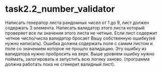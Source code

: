 # task2.2_number_validator

Написать генератор листа рандомных чисел от 1 до 9, лист должен содержать 3 элемента.
Написать валидатор этого листа который проверяет все ли значения этого листа не четные.
Если лист содержит четное число/числа валидатор бросает Вашу собственную ошибку(её нужно написать). 
Ошибка должна содержать поле с самим листом и поле со значением которое не прошло валидацию.
Эту ошибку из валидатора нужно пробросить на верх.
Выше уровнем ошибку нужно поймать, залогировать и запустить всю логику заново. 
(программа должна работать пока не сгенерит валидный лист).

